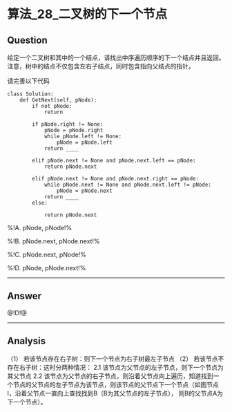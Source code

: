 # 算法_28_二叉树的下一个节点


## Question
给定一个二叉树和其中的一个结点，请找出中序遍历顺序的下一个结点并且返回。注意，树中的结点不仅包含左右子结点，同时包含指向父结点的指针。

请完善以下代码

```
class Solution:
    def GetNext(self, pNode):
        if not pNode:
            return

        if pNode.right != None:
            pNode = pNode.right
            while pNode.left != None:
                pNode = pNode.left
            return ____

        elif pNode.next != None and pNode.next.left == pNode:
            return pNode.next

        elif pNode.next != None and pNode.next.right == pNode:
            while pNode.next != None and pNode.next.left != pNode:
                pNode = pNode.next
            return ____
        else:

            return pNode.next
```



%!A. pNode, pNode!%

%!B. pNode.next, pNode.next!%

%!C. pNode.next, pNode!%

%!D. pNode, pNode.next!%

----

## Answer
@!D!@

----

## Analysis

（1） 若该节点存在右子树：则下一个节点为右子树最左子节点
（2） 若该节点不存在右子树：这时分两种情况：
 2.1 该节点为父节点的左子节点，则下一个节点为其父节点
 2.2 该节点为父节点的右子节点，则沿着父节点向上遍历，知道找到一个节点的父节点的左子节点为该节点，则该节点的父节点下一个节点（如图节点I，沿着父节点一直向上查找找到B（B为其父节点的左子节点）， 则B的父节点A为下一个节点）。